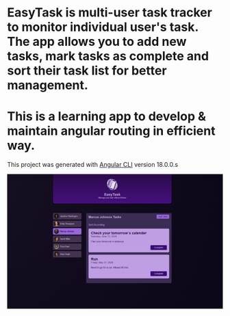 # EasyTask is multi-user task tracker to monitor individual user's task. The app allows you to add new tasks, mark tasks as complete and sort their task list for better management.

# This is a learning app to develop & maintain angular routing in efficient way.

This project was generated with [Angular CLI](https://github.com/angular/angular-cli) version 18.0.0.s

![Alt text](public/Application_SS.png)